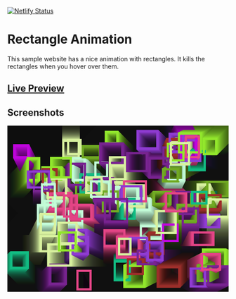 [![Netlify Status](https://api.netlify.com/api/v1/badges/ab3c7d2c-69cf-4334-8a5b-006436a664f2/deploy-status)](https://app.netlify.com/sites/reactangle-animation/deploys)

# Rectangle Animation

This sample website has a nice animation with rectangles. It kills the rectangles when you hover over them.

## [Live Preview](https://reactangle-animation.netlify.app/)

## Screenshots

![screenshot](/screenshot.png)
